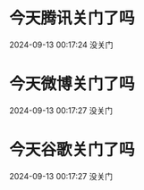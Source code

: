 # 今天腾讯关门了吗

2024-09-13 00:17:24 没关门

# 今天微博关门了吗

2024-09-13 00:17:27 没关门

# 今天谷歌关门了吗

2024-09-13 00:17:27 没关门

